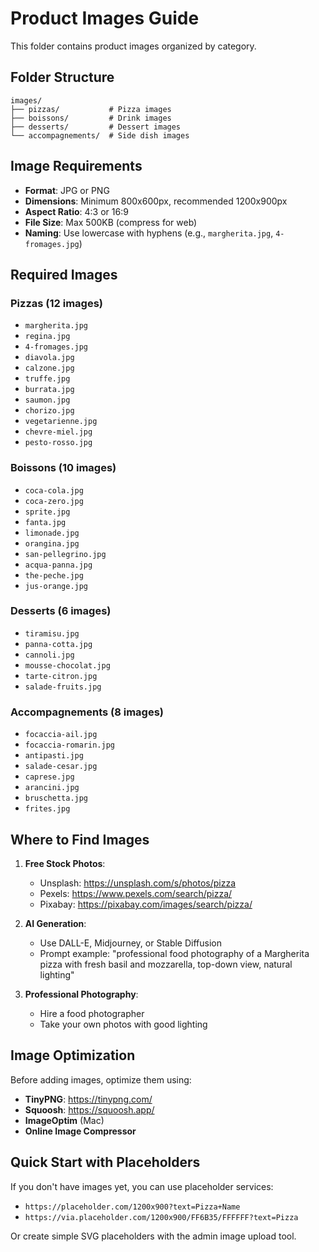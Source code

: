 # Product Images Guide

This folder contains product images organized by category.

## Folder Structure

```
images/
├── pizzas/           # Pizza images
├── boissons/         # Drink images
├── desserts/         # Dessert images
└── accompagnements/  # Side dish images
```

## Image Requirements

- **Format**: JPG or PNG
- **Dimensions**: Minimum 800x600px, recommended 1200x900px
- **Aspect Ratio**: 4:3 or 16:9
- **File Size**: Max 500KB (compress for web)
- **Naming**: Use lowercase with hyphens (e.g., `margherita.jpg`, `4-fromages.jpg`)

## Required Images

### Pizzas (12 images)
- `margherita.jpg`
- `regina.jpg`
- `4-fromages.jpg`
- `diavola.jpg`
- `calzone.jpg`
- `truffe.jpg`
- `burrata.jpg`
- `saumon.jpg`
- `chorizo.jpg`
- `vegetarienne.jpg`
- `chevre-miel.jpg`
- `pesto-rosso.jpg`

### Boissons (10 images)
- `coca-cola.jpg`
- `coca-zero.jpg`
- `sprite.jpg`
- `fanta.jpg`
- `limonade.jpg`
- `orangina.jpg`
- `san-pellegrino.jpg`
- `acqua-panna.jpg`
- `the-peche.jpg`
- `jus-orange.jpg`

### Desserts (6 images)
- `tiramisu.jpg`
- `panna-cotta.jpg`
- `cannoli.jpg`
- `mousse-chocolat.jpg`
- `tarte-citron.jpg`
- `salade-fruits.jpg`

### Accompagnements (8 images)
- `focaccia-ail.jpg`
- `focaccia-romarin.jpg`
- `antipasti.jpg`
- `salade-cesar.jpg`
- `caprese.jpg`
- `arancini.jpg`
- `bruschetta.jpg`
- `frites.jpg`

## Where to Find Images

1. **Free Stock Photos**:
   - Unsplash: https://unsplash.com/s/photos/pizza
   - Pexels: https://www.pexels.com/search/pizza/
   - Pixabay: https://pixabay.com/images/search/pizza/

2. **AI Generation**:
   - Use DALL-E, Midjourney, or Stable Diffusion
   - Prompt example: "professional food photography of a Margherita pizza with fresh basil and mozzarella, top-down view, natural lighting"

3. **Professional Photography**:
   - Hire a food photographer
   - Take your own photos with good lighting

## Image Optimization

Before adding images, optimize them using:
- **TinyPNG**: https://tinypng.com/
- **Squoosh**: https://squoosh.app/
- **ImageOptim** (Mac)
- **Online Image Compressor**

## Quick Start with Placeholders

If you don't have images yet, you can use placeholder services:
- `https://placeholder.com/1200x900?text=Pizza+Name`
- `https://via.placeholder.com/1200x900/FF6B35/FFFFFF?text=Pizza`

Or create simple SVG placeholders with the admin image upload tool.
